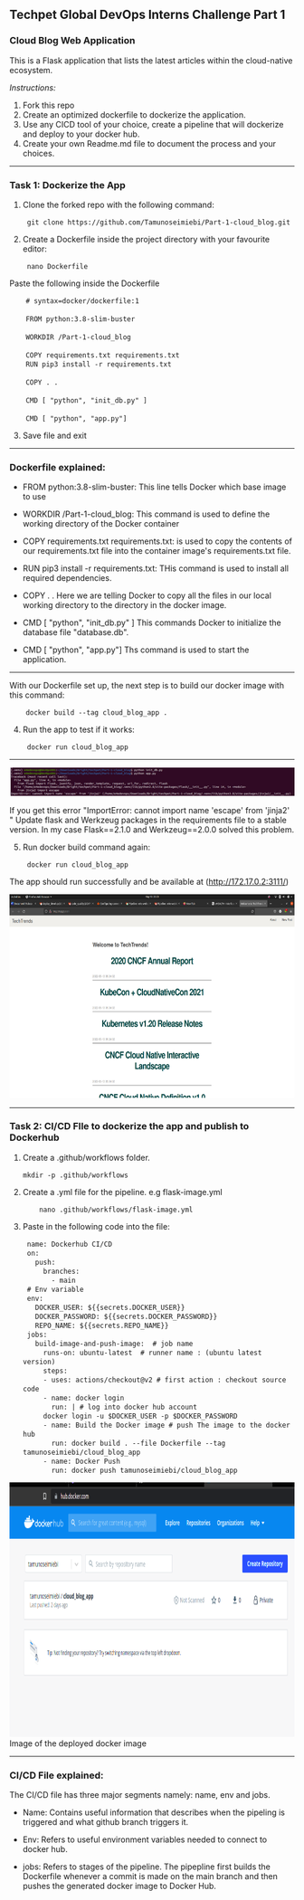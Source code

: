 ## Techpet Global DevOps Interns Challenge Part 1

### Cloud Blog Web Application

This is a Flask application that lists the latest articles within the cloud-native ecosystem. <br />

*Instructions:*

1. Fork this repo
2. Create an optimized dockerfile to dockerize the application.
3. Use any CICD tool of your choice, create a pipeline that will dockerize and deploy to your docker hub.
4. Create your own Readme.md file to document the process and your choices.

***



### Task 1: Dockerize the App


1. Clone the forked repo with the following command:

	 	git clone https://github.com/Tamunoseimiebi/Part-1-cloud_blog.git
	 
	
	
2. Create a Dockerfile inside the project directory with your favourite editor:

		nano Dockerfile

		
 Paste the following inside the Dockerfile	

		# syntax=docker/dockerfile:1

		FROM python:3.8-slim-buster

		WORKDIR /Part-1-cloud_blog

		COPY requirements.txt requirements.txt
		RUN pip3 install -r requirements.txt

		COPY . .

		CMD [ "python", "init_db.py" ]

		CMD [ "python", "app.py"]
	
	
	
3. Save file and exit

***

### Dockerfile explained:


- FROM python:3.8-slim-buster: This line tells Docker which base image to use

- WORKDIR /Part-1-cloud_blog: This command is used to define the working directory of the Docker container

- COPY requirements.txt requirements.txt: is used to copy the contents of our requirements.txt file into the container image's  requirements.txt file. 

- RUN pip3 install -r requirements.txt:  THis command is used to install all required dependencies.

- COPY . .   Here we are telling Docker to copy all the  files in our local working directory to the directory in the docker image.

- CMD [ "python", "init_db.py" ]  This commands Docker to initialize the database file "database.db".

- CMD [ "python", "app.py"] Ths command is used to start the application.

***

With our Dockerfile set up, the next step is to build our docker image with this command:

		docker build --tag cloud_blog_app .


4. Run the app to test if it works:

 		docker run cloud_blog_app

***
![alt text](images/error.png)

If you get this error "ImportError: cannot import name 'escape' from 'jinja2' " Update flask and Werkzeug packages in the requirements file to a stable  version. In my case  Flask==2.1.0 and Werkzeug==2.0.0 solved this problem.




5. Run docker build command again:  
  
   	  	docker run cloud_blog_app 


The app should run successfully and be available at (http://172.17.0.2:3111/)

   <a href="https://github.com/Tamunoseimiebi/Part-1-cloud_blog/">
    <img src="images/live.png" alt="Live" width="640" height="360">
    </a>
  
***

### Task 2: CI/CD FIle to dockerize the app and publish to Dockerhub


1.  Create a .github/workflows folder.

		mkdir -p .github/workflows
	
	
2. Create a .yml file for the pipeline. e.g flask-image.yml

	       nano .github/workflows/flask-image.yml


3. Paste in the following code into the file:


		name: Dockerhub CI/CD
		on:
		  push:
		    branches:
		      - main
		# Env variable
		env:
		  DOCKER_USER: ${{secrets.DOCKER_USER}}
		  DOCKER_PASSWORD: ${{secrets.DOCKER_PASSWORD}}
		  REPO_NAME: ${{secrets.REPO_NAME}}
		jobs:
		  build-image-and-push-image:  # job name
		    runs-on: ubuntu-latest  # runner name : (ubuntu latest version) 
		    steps:
		    - uses: actions/checkout@v2 # first action : checkout source code
		    - name: docker login
		      run: | # log into docker hub account
			docker login -u $DOCKER_USER -p $DOCKER_PASSWORD  
		    - name: Build the Docker image # push The image to the docker hub
		      run: docker build . --file Dockerfile --tag tamunoseimiebi/cloud_blog_app
		    - name: Docker Push
		      run: docker push tamunoseimiebi/cloud_blog_app



<a href="https://github.com/Tamunoseimiebi/Part-1-cloud_blog/">
    <img src="images/hub.png" alt="hub" width="750" height="450">
    </a>
    <br>
Image of the deployed docker image

***
### CI/CD File explained:


The CI/CD file has three major segments namely: name, env and jobs.

-  Name: Contains useful information that describes when the pipeling is triggered and what github branch triggers it.

-  Env:  Refers to useful environment variables needed to connect to docker hub.

-  jobs: Refers to stages of the pipeline. The pipepline first builds the Dockerfile whenever a commit is made on the main branch 
         and then pushes the generated docker image to Docker Hub.


